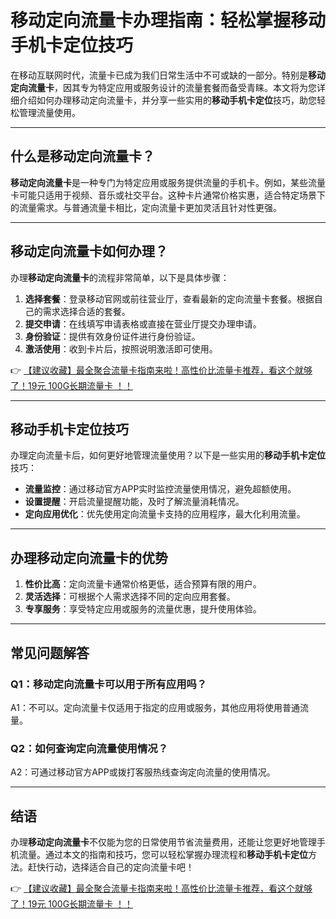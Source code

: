 # 移动定向流量卡办理指南：轻松掌握移动手机卡定位技巧

在移动互联网时代，流量卡已成为我们日常生活中不可或缺的一部分。特别是**移动定向流量卡**，因其专为特定应用或服务设计的流量套餐而备受青睐。本文将为您详细介绍如何办理移动定向流量卡，并分享一些实用的**移动手机卡定位**技巧，助您轻松管理流量使用。

---

## 什么是移动定向流量卡？

**移动定向流量卡**是一种专门为特定应用或服务提供流量的手机卡。例如，某些流量卡可能只适用于视频、音乐或社交平台。这种卡片通常价格实惠，适合特定场景下的流量需求。与普通流量卡相比，定向流量卡更加灵活且针对性更强。

---

## 移动定向流量卡如何办理？

办理**移动定向流量卡**的流程非常简单，以下是具体步骤：

1. **选择套餐**：登录移动官网或前往营业厅，查看最新的定向流量卡套餐。根据自己的需求选择合适的套餐。
2. **提交申请**：在线填写申请表格或直接在营业厅提交办理申请。
3. **身份验证**：提供有效身份证件进行身份验证。
4. **激活使用**：收到卡片后，按照说明激活即可使用。

👉 [【建议收藏】最全聚合流量卡指南来啦！高性价比流量卡推荐，看这个就够了！19元 100G长期流量卡 ！！](https://bit.ly/Liuliangka)

---

## 移动手机卡定位技巧

办理定向流量卡后，如何更好地管理流量使用？以下是一些实用的**移动手机卡定位**技巧：

- **流量监控**：通过移动官方APP实时监控流量使用情况，避免超额使用。
- **设置提醒**：开启流量提醒功能，及时了解流量消耗情况。
- **定向应用优化**：优先使用定向流量卡支持的应用程序，最大化利用流量。

---

## 办理移动定向流量卡的优势

1. **性价比高**：定向流量卡通常价格更低，适合预算有限的用户。
2. **灵活选择**：可根据个人需求选择不同的定向应用套餐。
3. **专享服务**：享受特定应用或服务的流量优惠，提升使用体验。

---

## 常见问题解答

### Q1：移动定向流量卡可以用于所有应用吗？
A1：不可以。定向流量卡仅适用于指定的应用或服务，其他应用将使用普通流量。

### Q2：如何查询定向流量使用情况？
A2：可通过移动官方APP或拨打客服热线查询定向流量的使用情况。

---

## 结语

办理**移动定向流量卡**不仅能为您的日常使用节省流量费用，还能让您更好地管理手机流量。通过本文的指南和技巧，您可以轻松掌握办理流程和**移动手机卡定位**方法。赶快行动，选择适合自己的定向流量卡吧！

👉 [【建议收藏】最全聚合流量卡指南来啦！高性价比流量卡推荐，看这个就够了！19元 100G长期流量卡 ！！](https://bit.ly/Liuliangka)